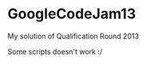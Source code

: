 GoogleCodeJam13
===============

My solution of Qualification Round 2013

Some scripts doesn't work :/
